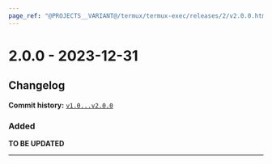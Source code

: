 ```yaml
---
page_ref: "@PROJECTS__VARIANT@/termux/termux-exec/releases/2/v2.0.0.html"
---
```


# 2.0.0 - 2023-12-31

## Changelog

**Commit history:** [`v1.0...v2.0.0`](https://github.com/termux/termux-exec/compare/v1.0...v2.0.0)

### Added

**TO BE UPDATED**

---

&nbsp;
